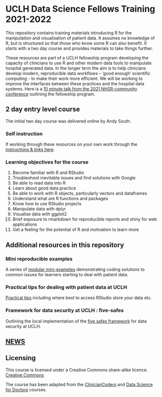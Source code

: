 # UCLH Data Science Fellows Training 2021-2022

This repository contains training materials introducing R for the manipulation and visualisation of patient data. It assumes no knowledge of R, but is structured so that those who know some R can also benefit. It starts with a two day course and provides materials to take things further. 

These resources are part of a UCLH fellowship program developing the capacity of clinicians to use R and other modern data tools to manipulate hospital generated data. In the longer term the aim is to help clinicians develop modern, reproducible data workflows – ‘good enough’ scientific computing - to make their work more efficient. We will be working to improve the interfaces between these practices and the hospital data systems. Here is a [10 minute talk from the 2021 NHSR-community conference](https://youtu.be/R7uDB9iqlZY?t=19480) outlining the fellowship program.

## 2 day entry level course

The initial two day course was delivered online by Andy South. 

### Self instruction

If working through these resources on your own work through the [instructions & links here](https://github.com/uclh-criu/learning-datascience/blob/master/instructions/03-instructions-if-self-guided.md).

### Learning objectives for the course

1. Become familiar with R and RStudio
1. Troubleshoot inevitable issues and find solutions with Google 
1. Be able to read data into R
1. Learn about good data practice
1. Be able to work with R objects, particularly vectors and dataframes
1. Understand what are R functions and packages
1. Know how to use RStudio projects
1. Manipulate data with dplyr
1. Visualise data with ggplot2
1. Brief exposure to rmarkdown for reproducible reports and shiny for web applications 
1. Get a feeling for the potential of R and motivation to learn more

## Additional resources in this repository

### Mini reproducible examples

A series of [modular mini-examples](https://github.com/uclh-criu/learning-datascience/blob/master/examples-mini/_readme-examples-mini.md) demonstrating coding solutions to common issues for learners starting to deal with patient data.

### Practical tips for dealing with patient data at UCLH

[Practical tips](https://github.com/uclh-criu/learning-datascience/blob/master/documents/uclh-data-fellows-practical-tips.md) including where best to access RStudio store your data etc.

### Framework for data security at UCLH : five-safes

Outlining the local implementation of the [five safes framework](https://github.com/uclh-criu/learning-datascience/blob/master/documents/access-to-health-data-uclh.md) for data security at UCLH. 

## [NEWS](https://github.com/uclh-criu/learning-datascience/blob/master/NEWS.md) 

## Licensing
This course is licensed under a Creative Commons share-alike licence. 
[Creative Commons](https://creativecommons.org/licenses/by-sa/4.0/)

The course has been adapted from the [ClinicianCoders](https://github.com/datascibc/ClinicianCoders) and [Data Science for Doctors](https://github.com/datascibc/Data-Science-for-Docs) courses.




